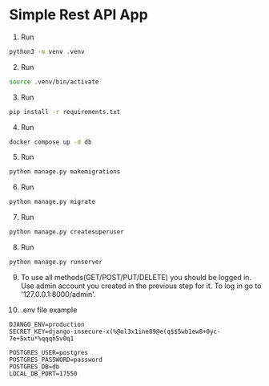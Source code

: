 # Simple Rest API App

1. Run

```bash
python3 -m venv .venv
```

2. Run

```bash
source .venv/bin/activate
```

3. Run

```bash
pip install -r requirements.txt
```

4. Run

```bash
docker compose up -d db
```

5. Run

```bash
python manage.py makemigrations
```

6. Run

```bash
python manage.py migrate
```

7. Run

```bash
python manage.py createsuperuser
```

8. Run

```bash
python manage.py runserver
```

9. To use all methods(GET/POST/PUT/DELETE) you should be logged in. Use admin account you created in the previous step for it. To log in go to '127.0.0.1:8000/admin'.
 
10. .env file example

```
DJANGO_ENV=production
SECRET_KEY=django-insecure-x(%@ol3x1ine89@e(q$$5wb1ew8+0yc-7e+5xtu*%qqqn5v0q1

POSTGRES_USER=postgres
POSTGRES_PASSWORD=password
POSTGRES_DB=db
LOCAL_DB_PORT=17550
```
